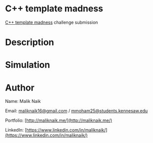 
# C++ template madness

[C++ template madness](https://github.com/HackGT/challenge0002-submissions/ ) challenge submission

# Description

# Simulation


# Author

Name: Malik Naik <br/>

Email: [maliknaik16@gmail.com](mailto:maliknaik16@gmail.com) / [mmoham25@students.kennesaw.edu](mailto:mmoham25@students.kennesaw.edu) <br/>

Portfolio: [http://maliknaik.me/](http://maliknaik.me/)<br/>

LinkedIn: [https://www.linkedin.com/in/maliknaik/](https://www.linkedin.com/in/maliknaik/)<br/>


